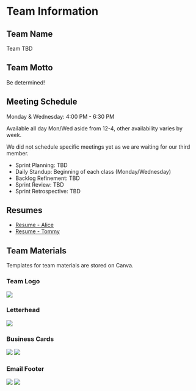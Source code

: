 # Team Information

## Team Name
Team TBD

## Team Motto
Be determined!

## Meeting Schedule
Monday & Wednesday: 4:00 PM - 6:30 PM

Available all day Mon/Wed aside from 12-4, other availability varies by week.

We did not schedule specific meetings yet as we are waiting for our third member.
- Sprint Planning: TBD
- Daily Standup: Beginning of each class (Monday/Wednesday)
- Backlog Refinement: TBD
- Sprint Review: TBD
- Sprint Retrospective: TBD

## Resumes
- [Resume - Alice](Resumes/Team_Resume_Alice.pdf)
- [Resume - Tommy](Resumes/Team_Resume_Tommy.pdf) 

## Team Materials
Templates for team materials are stored on Canva.

### Team Logo
![][TBD_logo]

### Letterhead
![][TBD_letterhead]

### Business Cards
![][TBD_card_alice]
![][TBD_card_tommy]

### Email Footer
![][TBD_footer_alice]
![][TBD_footer_tommy]

[TBD_logo]:
Images/TBD_logo.png
[TBD_letterhead]:
Images/TBD_letterhead.png
[TBD_card_alice]:
Images/TBD_card_alice.png
[TBD_card_tommy]:
Images/TBD_card_tommy.png
[TBD_footer_alice]:
Images/TBD_footer_alice.png
[TBD_footer_tommy]:
Images/TBD_footer_tommy.png

